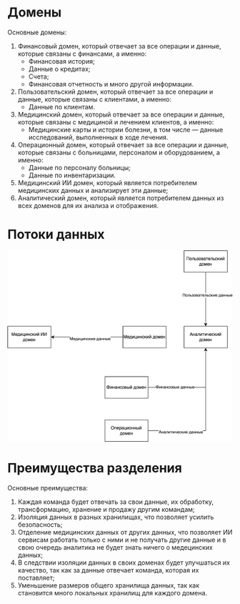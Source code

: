 # Домены

Основные домены:
1. Финансовый домен, который отвечает за все операции и данные, которые связаны с финансами, а именно:
    - Финансовая история;
    - Данные о кредитах;
    - Счета;
    - Финансовая отчетность и много другой информации.
2. Пользовательский домен, который отвечает за все операции и данные, которые связаны с клиентами, а именно:
    - Данные по клиентам.
3. Медицинский домен, который отвечает за все операции и данные, которые связаны с медициной и лечением клиентов, а именно:
    - Медицинские карты и истории болезни, в том числе — данные исследований, выполненных в ходе лечения.
4. Операционный домен, который отвечает за все операции и данные, которые связаны с больницами, персоналом и оборудованием, а именно:
    - Данные по персоналу больницы;
    - Данные по инвентаризации.
5. Медицинский ИИ домен, который является потребителем медицинских данных и анализирует эти данные;
6. Аналитический домен, который является потребителем данных из всех доменов для их анализа и отображения.

# Потоки данных

![Flow](./diagrams/data-flow.png)

# Преимущества разделения

Основные преимущества:
1. Каждая команда будет отвечать за свои данные, их обработку, трансформацию, хранение и продажу другим командам;
2. Изоляция данных в разных хранилищах, что позволяет усилить безопасность;
3. Отделение медицинских данных от других данных, что позволяет ИИ сервисам работать только с ними и не получать другие данные и в свою очередь аналитика не будет знать ничего о медецинских данных;
4. В следствии изоляции данных в своих доменах будет улучшаться их качество, так как за данные отвечает команда, которая их поставляет;
5. Уменьшение размеров общего хранилища данных, так как становится много локальных хранилищ для каждого домена.
